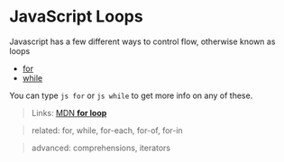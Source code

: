 # JavaScript Loops

Javascript has a few different ways to control flow, otherwise known as loops

- [for](JS-For-Loop.md)
- [while](JS-While-Loop.md)

You can type `js for` or `js while` to get more info on any of these.

> Links: [MDN **for loop**](https://developer.mozilla.org/en-US/docs/Web/JavaScript/Reference/Statements/for)

> related: for, while, for-each, for-of, for-in

> advanced: comprehensions, iterators
